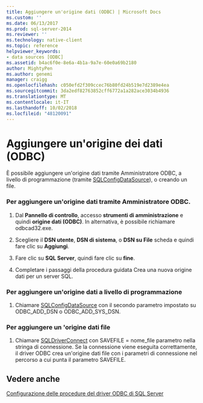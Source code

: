 ```yaml
---
title: Aggiungere un'origine dati (ODBC) | Microsoft Docs
ms.custom: ''
ms.date: 06/13/2017
ms.prod: sql-server-2014
ms.reviewer: ''
ms.technology: native-client
ms.topic: reference
helpviewer_keywords:
- data sources [ODBC]
ms.assetid: b4ac6f0e-8e6a-4b1a-9a7e-60e0a69b2180
author: MightyPen
ms.author: genemi
manager: craigg
ms.openlocfilehash: c050efd2f309ccec76b80fd24b519e7d2389e4ea
ms.sourcegitcommit: 3da2edf82763852cff6772a1a282ace3034b4936
ms.translationtype: MT
ms.contentlocale: it-IT
ms.lasthandoff: 10/02/2018
ms.locfileid: "48120091"
---
```

# <a name="add-a-data-source-odbc"></a>Aggiungere un'origine dei dati (ODBC)
  È possibile aggiungere un'origine dati tramite Amministratore ODBC, a livello di programmazione (tramite [SQLConfigDataSource](../native-client-odbc-api/sqlconfigdatasource.md)), o creando un file.  
  
### <a name="to-add-a-data-source-by-using-odbc-administrator"></a>Per aggiungere un'origine dati tramite Amministratore ODBC.  
  
1.  Dal **Pannello di controllo**, accesso **strumenti di amministrazione** e quindi **origine dati (ODBC)**. In alternativa, è possibile richiamare odbcad32.exe.  
  
2.  Scegliere il **DSN utente**, **DSN di sistema**, o **DSN su File** scheda e quindi fare clic su **Aggiungi**.  
  
3.  Fare clic su **SQL Server**, quindi fare clic su **fine**.  
  
4.  Completare i passaggi della procedura guidata Crea una nuova origine dati per un server SQL.  
  
### <a name="to-add-a-data-source-programmatically"></a>Per aggiungere un'origine dati a livello di programmazione  
  
1.  Chiamare [SQLConfigDataSource](../native-client-odbc-api/sqlconfigdatasource.md) con il secondo parametro impostato su ODBC_ADD_DSN o ODBC_ADD_SYS_DSN.  
  
### <a name="to-add-a-file-data-source"></a>Per aggiungere un 'origine dati file  
  
1.  Chiamare [SQLDriverConnect](../native-client-odbc-api/sqldriverconnect.md) con SAVEFILE = nome_file parametro nella stringa di connessione. Se la connessione viene eseguita correttamente, il driver ODBC crea un'origine dati file con i parametri di connessione nel percorso a cui punta il parametro SAVEFILE.  
  
## <a name="see-also"></a>Vedere anche  
 [Configurazione delle procedure del driver ODBC di SQL Server](../../database-engine/dev-guide/configuring-the-sql-server-odbc-driver-how-to-topics.md)  
  
  
